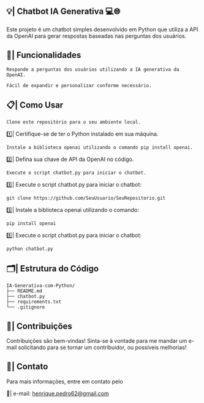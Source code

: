 ## 💡| Chatbot IA Generativa 💻🌐
Este projeto é um chatbot simples desenvolvido em Python que utiliza a API da OpenAI para gerar respostas baseadas nas perguntas dos usuários.

## 📑| Funcionalidades
```
Responde a perguntas dos usuários utilizando a IA generativa da OpenAI.
```
```
Fácil de expandir e personalizar conforme necessário.
```


## 📋| Como Usar
```
Clone este repositório para o seu ambiente local.
```
 1️⃣| Certifique-se de ter o Python instalado em sua máquina.
```
Instale a biblioteca openai utilizando o comando pip install openai.
```
 2️⃣| Defina sua chave de API da OpenAI no código.
```
Execute o script chatbot.py para iniciar o chatbot.
```
 3️⃣| Execute o script chatbot.py para iniciar o chatbot:

```
git clone https://github.com/SeuUsuario/SeuRepositorio.git
```
 3️⃣| Instale a biblioteca openai utilizando o comando:

```
pip install openai

```

 5️⃣| Execute o script chatbot.py para iniciar o chatbot:

```
python chatbot.py

```

## 🗂️| Estrutura do Código

```
IA-Generativa-com-Python/
├── README.md
├── chatbot.py
├── requirements.txt
└── .gitignore
```

## 👥| Contribuições
Contribuições são bem-vindas! Sinta-se à vontade para me mandar um e-mail solicitando para se tornar um contribuidor, ou possíveis melhorias! 

## 📲| Contato
Para mais informações, entre em contato pelo 

 📩| e-mail: henrique.pedro62@gmail.com
